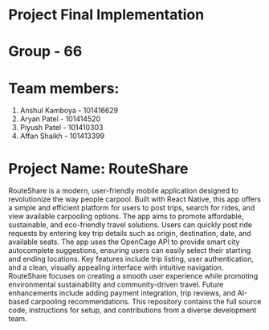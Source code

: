 # Project Final Implementation

# Group - 66

# Team members: 
1) Anshul Kamboya - 101416629
2) Aryan Patel - 101414520
3) Piyush Patel - 101410303
4) Affan Shaikh - 101413399

# Project Name: RouteShare

RouteShare is a modern, user-friendly mobile application designed to revolutionize the way people carpool. Built with React Native, this app offers a simple and efficient platform for users to post trips, search for rides, and view available carpooling options. The app aims to promote affordable, sustainable, and eco-friendly travel solutions. Users can quickly post ride requests by entering key trip details such as origin, destination, date, and available seats. The app uses the OpenCage API to provide smart city autocomplete suggestions, ensuring users can easily select their starting and ending locations. Key features include trip listing, user authentication, and a clean, visually appealing interface with intuitive navigation. RouteShare focuses on creating a smooth user experience while promoting environmental sustainability and community-driven travel. Future enhancements include adding payment integration, trip reviews, and AI-based carpooling recommendations. This repository contains the full source code, instructions for setup, and contributions from a diverse development team.
